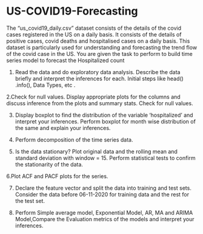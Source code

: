 # US-COVID19-Forecasting
The “us_covid19_daily.csv” dataset consists of the details of the covid cases registered in the US on a daily basis. It consists of the details of positive cases, covid deaths and hospitalised cases  on a daily basis. This dataset is particularly used for understanding and forecasting the trend flow of the covid case in the US. You are given the task to perform to build time series model to forecast the Hospitalized count


1. Read the data and do exploratory data analysis. Describe the data briefly and interpret the inferences for each. Initial steps like head() .info(), Data Types, etc .

2.Check for null values. Display appropriate plots for the columns and discuss inference from the plots and summary stats. Check for null values.

3. Display boxplot to find the distribution of the variable ‘hospitalized’ and interpret your inferences. Perform boxplot for month wise distribution of the same and explain your inferences.

4. Perform decomposition of the time series data.

5. Is the data stationary? Plot original data and the rolling mean and standard deviation with window = 15. Perform statistical tests to confirm the stationarity of the data.

6.Plot ACF and PACF plots for the series.

7. Declare the feature vector and split the data into training and test sets. Consider the data before 06-11-2020 for training data and the rest for the test set.

8. Perform Simple average model, Exponential Model, AR, MA and ARIMA Model,Compare the Evaluation metrics of the models and interpret your inferences.
